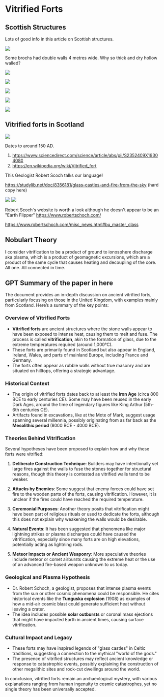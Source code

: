 # Vitrified Forts

## Scottish Structures

Lots of good info in this article on Scottish structures.

![](img/photo_5788@30-10-2024_19-23-04.jpg)

Some brochs had double walls 4 metres wide. Why so thick and dry hollow walled?

![](img/photo_5789@30-10-2024_19-23-04.jpg)

![](img/photo_5790@30-10-2024_19-23-04.jpg)

![](img/photo_5791@30-10-2024_19-23-04.jpg)

![](img/photo_5792@30-10-2024_19-23-04.jpg)

![](img/photo_5793@30-10-2024_19-23-04.jpg)

## Vitrified forts in Scotland

![](img/scotland-burned.jpg)

Dates to around 150 AD.

1. https://www.sciencedirect.com/science/article/abs/pii/S2352409X19304080
2. https://en.wikipedia.org/wiki/Vitrified_fort

This Geologist Robert Scoch talks our language!

https://studylib.net/doc/8356181/glass-castles-and-fire-from-the-sky (hard copy here)

![](img/scoch1.jpg)
![](img/scoch2.jpg)

Robert Scoch's website is worth a look although he doesn't appear to be an "Earth Flipper" https://www.robertschoch.com/

https://www.robertschoch.com/misc_news.html#bu_master_class

## Nobulart Theory

I consider vitrification to be a product of ground to ionosphere discharge aka plasma, which is a product of geomagnetic excursions, which are a product of the same cycle that causes heating and decoupling of the core.  All one. All connected in time.

## GPT Summary of the paper in here

The document provides an in-depth discussion on ancient vitrified forts, particularly focusing on those in the United Kingdom, with examples mainly from Scotland. Here’s a summary of the key points:

### Overview of Vitrified Forts
- **Vitrified forts** are ancient structures where the stone walls appear to have been exposed to intense heat, causing them to melt and fuse. The process is called **vitrification**, akin to the formation of glass, due to the extreme temperatures required (around 1,000°C).
- These forts are primarily found in Scotland but also appear in England, Ireland, Wales, and parts of mainland Europe, including France and Germany.
- The forts often appear as rubble walls without true masonry and are situated on hilltops, offering a strategic advantage.

### Historical Context
- The origin of vitrified forts dates back to at least the **Iron Age** (circa 800 BCE to early centuries CE). Some may have been reused in the early Dark Ages, around the time of legendary figures like King Arthur (5th-6th centuries CE).
- Artifacts found in excavations, like at the Mote of Mark, suggest usage spanning several millennia, possibly originating from as far back as the **Mesolithic period** (8000 BCE - 4000 BCE).

### Theories Behind Vitrification
Several hypotheses have been proposed to explain how and why these forts were vitrified:

1. **Deliberate Construction Technique**: Builders may have intentionally set large fires against the walls to fuse the stones together for structural reasons, though this theory is contested as vitrified walls tend to be weaker.
   
2. **Attacks by Enemies**: Some suggest that enemy forces could have set fire to the wooden parts of the forts, causing vitrification. However, it is unclear if the fires could have reached the required temperature.

3. **Ceremonial Purposes**: Another theory posits that vitrification might have been part of religious rituals or used to dedicate the forts, although this does not explain why weakening the walls would be desirable.

4. **Natural Events**: It has been suggested that phenomena like major lightning strikes or plasma discharges could have caused the vitrification, especially since many forts are on high elevations, potentially acting as lightning rods.

5. **Meteor Impacts or Ancient Weaponry**: More speculative theories include meteor or comet airbursts causing the extreme heat or the use of an advanced fire-based weapon unknown to us today.

### Geological and Plasma Hypothesis
- Dr. Robert Schoch, a geologist, proposes that intense plasma events from the sun or other cosmic phenomena could be responsible. He cites historical events like the **Tunguska explosion** (1908) as examples of how a mid-air cosmic blast could generate sufficient heat without leaving a crater.
- The idea includes possible **solar outbursts** or coronal mass ejections that might have impacted Earth in ancient times, causing surface vitrification.

### Cultural Impact and Legacy
- These forts may have inspired legends of "glass castles" in Celtic traditions, suggesting a connection to the mythical "world of the gods."
- The presence of vitrified structures may reflect ancient knowledge or response to catastrophic events, possibly explaining the construction of other megalithic sites and rock-cut dwellings around the world.

In conclusion, vitrified forts remain an archaeological mystery, with various explanations ranging from human ingenuity to cosmic catastrophes, yet no single theory has been universally accepted.
